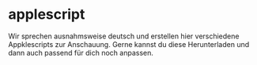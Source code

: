# applescript
Wir sprechen ausnahmsweise deutsch und erstellen hier verschiedene Appklescripts zur Anschauung. Gerne kannst du diese Herunterladen und dann auch passend für dich noch anpassen. 
